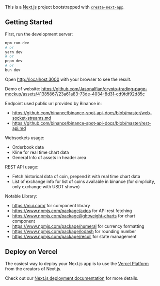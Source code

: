 This is a [Next.js](https://nextjs.org/) project bootstrapped with [`create-next-app`](https://github.com/vercel/next.js/tree/canary/packages/create-next-app).

## Getting Started

First, run the development server:

```bash
npm run dev
# or
yarn dev
# or
pnpm dev
# or
bun dev
```

Open [http://localhost:3000](http://localhost:3000) with your browser to see the result.

Demo of website:
https://github.com/Jasonalfian/crypto-trading-page-mockup/assets/41385867/23a61a83-73de-4034-8d31-cd9fdf92d85c

Endpoint used public url provided by Binance in:
- https://github.com/binance/binance-spot-api-docs/blob/master/web-socket-streams.md
- https://github.com/binance/binance-spot-api-docs/blob/master/rest-api.md

Websockets usage: 
- Orderbook data
- Kline for real time chart data
- General Info of assets in header area

REST API usage:
- Fetch historical data of coin, prepend it with real time chart data
- List of exchange info for list of coins available in binance (for simplicity, only exchange with USDT shown)

Notable Library:
- https://mui.com/ for component library
- https://www.npmjs.com/package/axios for API rest fetching
- https://www.npmjs.com/package/lightweight-charts for chart component
- https://www.npmjs.com/package/numeral for currency formatting
- https://www.npmjs.com/package/lodash for rounding number
- https://www.npmjs.com/package/recoil for state management

## Deploy on Vercel

The easiest way to deploy your Next.js app is to use the [Vercel Platform](https://vercel.com/new?utm_medium=default-template&filter=next.js&utm_source=create-next-app&utm_campaign=create-next-app-readme) from the creators of Next.js.

Check out our [Next.js deployment documentation](https://nextjs.org/docs/deployment) for more details.
